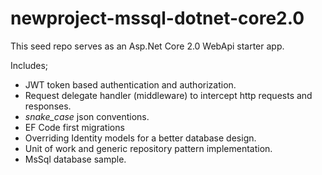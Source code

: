 # newproject-mssql-dotnet-core2.0

This seed repo serves as an Asp.Net Core 2.0 WebApi starter app.

Includes;
* JWT token based authentication and authorization.
* Request delegate handler (middleware) to intercept http requests and responses.
* <i>snake_case</i> json conventions.
* EF Code first migrations
* Overriding Identity models for a better database design.
* Unit of work and generic repository pattern implementation.
* MsSql database sample.
